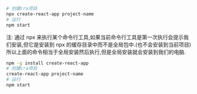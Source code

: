 ```sh
# 创建cra项目
npx create-react-app project-name
# 运行
npm start
```

注: 通过 npx 来执行某个命令行工具,如果当前命令行工具是第一次执行会提示我们安装,但它是安装到 npx 的缓存目录中而不是全局包中.(也不会安装到当前项目)
所以上面的命令相当于全局安装然后执行,但是全局安装就会安装到我们的电脑.

```sh
npm -g install create-react-app
# 创建cra项目
create-react-app project-name
# 运行
npm start
```
